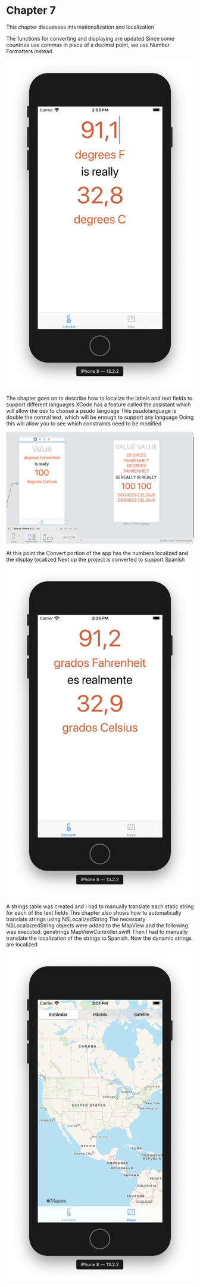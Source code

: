#  Chapter 7

This chapter discuesses internationalization and localization

The functions for converting and displaying are updated
Since some countries use commas in place of a decimal point, we use Number Formatters instead

![app1](images/app1.png)

The chapter goes on to describe how to localize the labels and text fields to support different languages
XCode has a feature called the assistant which will allow the dev to choose a psudo language
This psudolanguage is double the normal text, which will be enough to support any language
Doing this will allow you to see which constraints need to be modified

![app2](images/app2.png)

At this point the Convert portion of the app has the numbers localized and the display localized
Next up the project is converted to support Spanish

![app3](images/app3.png)

A strings table was created and I had to manually translate each static string for each of the text fields
This chapter also shows how to automatically translate strings using NSLocalizedString
The necessary NSLocalaizedString objects were added to the MapView and the following was executed:
genstrings MapViewController.swift
Then I had to manually translate the localization of the strings to Spanish. Now the dynamic strings are
localized

![app4](images/app4.png)
